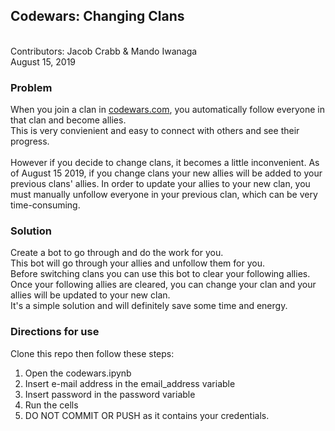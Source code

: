 ## Codewars: Changing Clans
<br />
Contributors: Jacob Crabb & Mando Iwanaga
<br />
August 15, 2019
<br />

### Problem
When you join a clan in <a href="http://www.codewars.com" >codewars.com</a>, you automatically follow everyone in that clan and become allies. 
<br />
This is very convienient and easy to connect with others and see their progress. 
<br />
<br />
However if you decide to change clans, it becomes a little inconvenient. As of August 15 2019, if you change clans your new allies will be added to your previous clans' allies. In order to update your allies to your new clan, you must manually unfollow everyone in your previous clan, which can be very time-consuming. 

### Solution
Create a bot to go through and do the work for you.
<br />
This bot will go through your allies and unfollow them for you.
<br />
Before switching clans you can use this bot to clear your following allies.
<br />
Once your following allies are cleared, you can change your clan and your allies will be updated to your new clan.
<br />
It's a simple solution and will definitely save some time and energy.

### Directions for use
Clone this repo then follow these steps: 
<br />
1. Open the codewars.ipynb
2. Insert e-mail address in the email_address variable
3. Insert password in the password variable
4. Run the cells
5. DO NOT COMMIT OR PUSH as it contains your credentials. 



